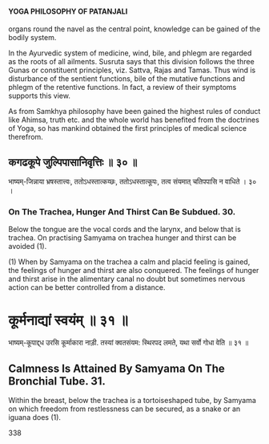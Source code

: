 #### YOGA PHILOSOPHY OF PATANJALI

organs round the navel as the central point, knowledge can be gained of the bodily system.

In the Ayurvedic system of medicine, wind, bile, and phlegm are regarded as the roots of all ailments. Susruta says that this division follows the three Gunas or constituent principles, viz. Sattva, Rajas and Tamas. Thus wind is disturbance of the sentient functions, bile of the mutative functions and phlegm of the retentive functions. In fact, a review of their symptoms supports this view.

As from Samkhya philosophy have been gained the highest rules of conduct like Ahimsa, truth etc. and the whole world has benefited from the doctrines of Yoga, so has mankind obtained the first principles of medical science therefrom.

## कगढकूपे जुल्पिपासानिवृत्तिः ॥ ३० ॥

भाष्यम्-जिन्नाया भ्रषस्तात्त्वः, ततोऽधस्तात्कय्छः, ततोऽधस्तात्कूपः, तत्व संयमात् चतिपपासि न वाधिते । ३० ।

### On The Trachea, Hunger And Thirst Can Be Subdued. 30.

Below the tongue are the vocal cords and the larynx, and below that is trachea. On practising Samyama on trachea hunger and thirst can be avoided (1).

(1) When by Samyama on the trachea a calm and placid feeling is gained, the feelings of hunger and thirst are also conquered. The feelings of hunger and thirst arise in the alimentary canal no doubt but sometimes nervous action can be better controlled from a distance.

# कूर्मनाद्यां स्वयंम् ॥ ३१ ॥

भाष्यम्-कूपाद्द्ध उरसि कूर्माकारा नाड़ी. तस्यां क्वतसंयम: स्थिरपद लमते, यथा सर्वो गोधा वेति ॥ ३१ ॥

## Calmness Is Attained By Samyama On The Bronchial Tube. 31.

Within the breast, below the trachea is a tortoiseshaped tube, by Samyama on which freedom from restlessness can be secured, as a snake or an iguana does (1).

338